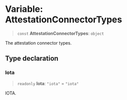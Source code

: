 # Variable: AttestationConnectorTypes

> `const` **AttestationConnectorTypes**: `object`

The attestation connector types.

## Type declaration

### Iota

> `readonly` **Iota**: `"iota"` = `"iota"`

IOTA.
